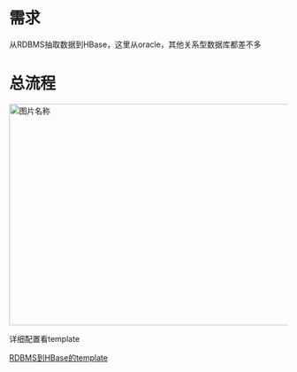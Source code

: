 # 需求

从RDBMS抽取数据到HBase，这里从oracle，其他关系型数据库都差不多

# 总流程

<img src="https://github.com/jimmy-src/ProcessorForNIFI/blob/master/image/OracleToHBase.png" width = "600" height = "400" alt="图片名称" align=center />

详细配置看template

[RDBMS到HBase的template](https://github.com/jimmy-src/ProcessorForNIFI/blob/master/processor_template/oracleToHBaseNew.xml)